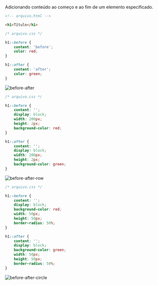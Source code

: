 Adicionando conteúdo ao começo e ao fim de um elemento especificado.

```html
<!-- arquivo.html -->

<h1>Título</h1>
```

```css
/* arquivo.css */

h1::before {
    content: 'before';
    color: red;
}

h1::after {
    content: 'after';
    color: green;
}
```

![before-after](https://user-images.githubusercontent.com/69995549/159374370-fc528058-6770-4817-a3bc-c3dac154382c.png)

```css
/* arquivo.css */

h1::before {
    content: '';
    display: block;
    width: 200px;
    height: 2px;
    background-color: red;
}

h1::after {
    content: '';
    display: block;
    width: 200px;
    height: 2px;
    background-color: green;
}
```

![before-after-row](https://user-images.githubusercontent.com/69995549/159374375-c739a3db-fdd2-47ec-b71b-02af0b438964.png)

```css
/* arquivo.css */

h1::before {
    content: '';
    display: block;
    background-color: red;
    width: 50px;
    height: 50px;
    border-radius: 50%;
}

h1::after {
    content: '';
    display: block;
    background-color: green;
    width: 50px;
    height: 50px;
    border-radius: 50%;
}
```

![before-after-circle](https://user-images.githubusercontent.com/69995549/159374373-f79890b3-1572-4849-ac06-40c1fd3d550c.png)
